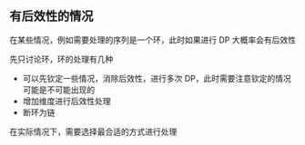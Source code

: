 ## 有后效性的情况

在某些情况，例如需要处理的序列是一个环，此时如果进行 DP 大概率会有后效性

先只讨论环，环的处理有几种
- 可以先钦定一些情况，消除后效性，进行多次 DP，此时需要注意钦定的情况可能是不可能出现的
- 增加维度进行后效性处理
- 断环为链

在实际情况下，需要选择最合适的方式进行处理
